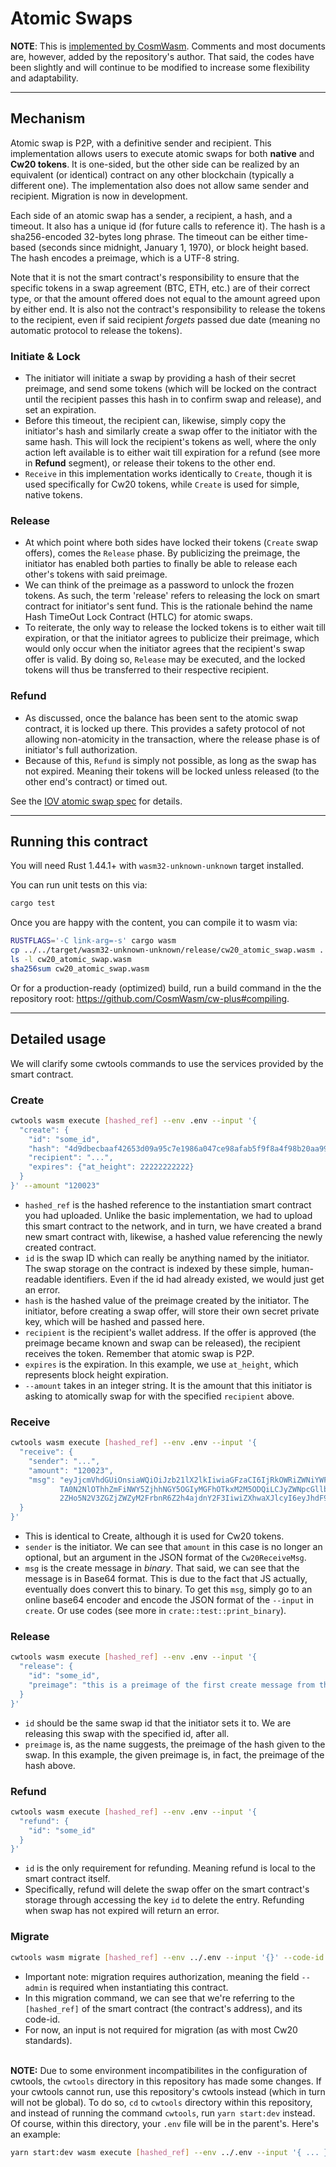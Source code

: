 # Atomic Swaps

**NOTE**: This is [implemented by CosmWasm](https://github.com/CosmWasm/cw-tokens). Comments and most documents are, however,
added by the repository's author. That said, the codes have been slightly and will continue to be modified to increase some
flexibility and adaptability.


----------------
## Mechanism

Atomic swap is P2P, with a definitive sender and recipient. This implementation allows users to execute atomic swaps for both
**native** and **Cw20 tokens**. It is one-sided, but the other side can be realized by an equivalent (or identical) contract
on any other blockchain (typically a different one). The implementation also does not allow same sender and recipient.
Migration is now in development.

Each side of an atomic swap has a sender, a recipient, a hash, and a timeout. It also has a unique id (for future calls to
reference it). The hash is a sha256-encoded 32-bytes long phrase. The timeout can be either time-based (seconds since
midnight, January 1, 1970), or block height based. The hash encodes a preimage, which is a UTF-8 string.

Note that it is not the smart contract's responsibility to ensure that the specific tokens in a swap agreement (BTC, ETH, etc.)
are of their correct type, or that the amount offered does not equal to the amount agreed upon by either end. It is also not
the contract's responsibility to release the tokens to the recipient, even if said recipient *forgets* passed due date (meaning
no automatic protocol to release the tokens).

### Initiate & Lock
* The initiator will initiate a swap by providing a hash of their secret preimage, and send some tokens (which will be locked
on the contract until the recipient passes this hash in to confirm swap and release), and set an expiration.
* Before this timeout, the recipient can, likewise, simply copy the initiator's hash and similarly create a swap offer to the
initiator with the same hash. This will lock the recipient's tokens as well, where the only action left available is to either
wait till expiration for a refund (see more in **Refund** segment), or release their tokens to the other end.
* `Receive` in this implementation works identically to `Create`, though it is used specifically for Cw20 tokens, while
`Create` is used for simple, native tokens.

### Release
* At which point where both sides have locked their tokens (`Create` swap offers), comes the `Release` phase. By publicizing 
the preimage, the initiator has enabled both parties to finally be able to release each other's tokens with said preimage.
* We can think of the preimage as a password to unlock the frozen tokens. As such, the term 'release' refers to releasing the 
lock on smart contract for initiator's sent fund. This is the rationale behind the name Hash TimeOut Lock Contract (HTLC) for 
atomic swaps.
* To reiterate, the only way to release the locked tokens is to either wait till expiration, or that the initiator agrees to
publicize their preimage, which would only occur when the initiator agrees that the recipient's swap offer is valid. By
doing so, `Release` may be executed, and the locked tokens will thus be transferred to their respective recipient.

### Refund
* As discussed, once the balance has been sent to the atomic swap contract, it is locked up there. This provides a safety
protocol of not allowing non-atomicity in the transaction, where the release phase is of initiator's full authorization.
* Because of this, `Refund` is simply not possible, as long as the swap has not expired. Meaning their tokens will be locked
unless released (to the other end's contract) or timed out.

See the [IOV atomic swap spec](https://github.com/iov-one/iov-core/blob/master/docs/atomic-swap-protocol-v1.md) for details.


----------------
## Running this contract

You will need Rust 1.44.1+ with `wasm32-unknown-unknown` target installed.

You can run unit tests on this via: 
```bash
cargo test
```

Once you are happy with the content, you can compile it to wasm via:
```bash
RUSTFLAGS='-C link-arg=-s' cargo wasm
cp ../../target/wasm32-unknown-unknown/release/cw20_atomic_swap.wasm .
ls -l cw20_atomic_swap.wasm
sha256sum cw20_atomic_swap.wasm
```

Or for a production-ready (optimized) build, run a build command in the the repository root: 
https://github.com/CosmWasm/cw-plus#compiling.


----------------
## Detailed usage

We will clarify some cwtools commands to use the services provided by the smart contract.

### Create
  ```bash
  cwtools wasm execute [hashed_ref] --env .env --input '{
    "create": {
      "id": "some_id", 
      "hash": "4d9dbecbaaf42653d09a95c7e1986a047ce98afab5f9f8a4f98b20aa9913c984", 
      "recipient": "...", 
      "expires": {"at_height": 22222222222}
    }
  }' --amount "120023"
  ```
  * `hashed_ref` is the hashed reference to the instantiation smart contract you had uploaded. Unlike the basic implementation,
    we had to upload this smart contract to the network, and in turn, we have created a brand new smart contract with, likewise,
    a hashed value referencing the newly created contract.
  * `id` is the swap ID which can really be anything named by the initiator. The swap storage on the contract is indexed by these
    simple, human-readable identifiers. Even if the id had already existed, we would just get an error.
  * `hash` is the hashed value of the preimage created by the initiator. The initiator, before creating a swap offer, will store
    their own secret private key, which will be hashed and passed here.
  * `recipient` is the recipient's wallet address. If the offer is approved (the preimage became known and swap can be released),
    the recipient receives the token. Remember that atomic swap is P2P.
  * `expires` is the expiration. In this example, we use `at_height`, which represents block height expiration.
  * `--amount` takes in an integer string. It is the amount that this initiator is asking to atomically swap
    for with the specified `recipient` above.

### Receive
  ```bash
  cwtools wasm execute [hashed_ref] --env .env --input '{
    "receive": {
      "sender": "...", 
      "amount": "120023", 
      "msg": "eyJjcmVhdGUiOnsiaWQiOiJzb21lX2lkIiwiaGFzaCI6IjRkOWRiZWNiYWFmNDI2NTNkMDlhOTVjN2UxOTg2Y
             TA0N2NlOThhZmFiNWY5ZjhhNGY5OGIyMGFhOTkxM2M5ODQiLCJyZWNpcGllbnQiOiJvcmFpMXRjZW5xazRmMjZ
             2ZHo5N2V3ZGZjZWZyM2FrbnR6Z2h4ajdnY2F3IiwiZXhwaXJlcyI6eyJhdF9oZWlnaHQiOjIyMjIyMjIyfX19"
    }
  }'
  ```
  * This is identical to Create, although it is used for Cw20 tokens.
  * `sender` is the initiator. We can see that `amount` in this case is no longer an optional, but an argument in the JSON format
    of the `Cw20ReceiveMsg`.
  * `msg` is the create message in *binary*. That said, we can see that the message is in Base64 format. This is due to the fact
    that JS actually, eventually does convert this to binary. To get this `msg`, simply go to an online base64 encoder and encode
    the JSON format of the `--input` in `create`. Or use codes (see more in `crate::test::print_binary`).

### Release
  ```bash
  cwtools wasm execute [hashed_ref] --env .env --input '{
    "release": {
      "id": "some_id",
      "preimage": "this is a preimage of the first create message from the atomic swap"
    }
  }'
  ```
  * `id` should be the same swap id that the initiator sets it to. We are releasing this swap with the specified id, after all.
  * `preimage` is, as the name suggests, the preimage of the hash given to the swap. In this example, the given preimage is, in
    fact, the preimage of the hash above.

### Refund
  ```bash
  cwtools wasm execute [hashed_ref] --env .env --input '{
    "refund": {
      "id": "some_id"
    }
  }'
  ```
  * `id` is the only requirement for refunding. Meaning refund is local to the smart contract itself.
  * Specifically, refund will delete the swap offer on the smart contract's storage through accessing the key `id` to delete the
    entry. Refunding when swap has not expired will return an error.

### Migrate
  ```bash
  cwtools wasm migrate [hashed_ref] --env ../.env --input '{}' --code-id 6012
  ```
  * Important note: migration requires authorization, meaning the field `--admin` is required when instantiating this contract.
  * In this migration command, we can see that we're referring to the `[hashed_ref]` of the smart contract (the contract's 
    address), and its code-id.
  * For now, an input is not required for migration (as with most Cw20 standards).
<br><br>

**NOTE:** Due to some environment incompatibilites in the configuration of cwtools, the `cwtools` directory in this repository
has made some changes. If your cwtools cannot run, use this repository's cwtools instead (which in turn will not be global). To
do so, `cd` to `cwtools` directory within this repository, and instead of running the command `cwtools`, run `yarn start:dev`
instead. Of course, within this directory, your `.env` file will be in the parent's. Here's an example:
```bash
yarn start:dev wasm execute [hashed_ref] --env ../.env --input '{ ... }'
```